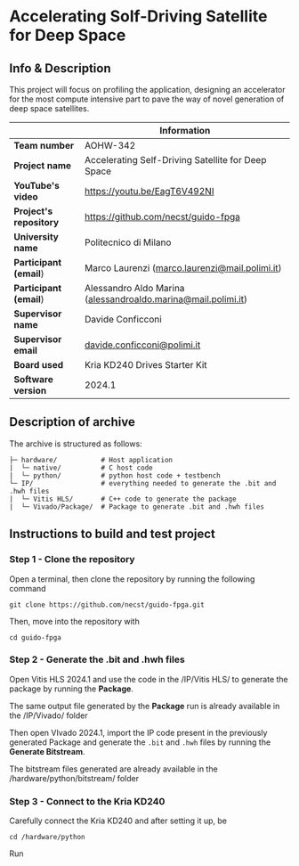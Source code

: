 # Accelerating Solf-Driving Satellite for Deep Space

## Info & Description
This project will focus on profiling the application, designing an accelerator for the most compute intensive part to pave the way of novel generation of deep space satellites.  

|| Information |
|----------------------|-----|
| **Team number**          | AOHW-342 |
| **Project name**         | Accelerating Self-Driving Satellite for Deep Space |
| **YouTube's video**      | https://youtu.be/EagT6V492NI |
| **Project's repository** | https://github.com/necst/guido-fpga |
| **University name**      | Politecnico di Milano |
| **Participant (email**)  | Marco Laurenzi (marco.laurenzi@mail.polimi.it) |
| **Participant (email**)  | Alessandro Aldo Marina (alessandroaldo.marina@mail.polimi.it) |
| **Supervisor name**      | Davide Conficconi |
| **Supervisor email**     | davide.conficconi@polimi.it |
| **Board used**           | Kria KD240 Drives Starter Kit |
| **Software version**     | 2024.1 |

## Description of archive
The archive is structured as follows:
```    
├─ hardware/           # Host application
|  └─ native/          # C host code
|  └─ python/          # python host code + testbench
└─ IP/                 # everything needed to generate the .bit and .hwh files
|  └─ Vitis HLS/       # C++ code to generate the package
|  └─ Vivado/Package/  # Package to generate .bit and .hwh files
```
 
## Instructions to build and test project

### Step 1 - Clone the repository
Open a terminal, then clone the repository by running the following command
```shell
git clone https://github.com/necst/guido-fpga.git
```
Then, move into the repository with 
```shell
cd guido-fpga
```

### Step 2 - Generate the .bit and .hwh files
Open Vitis HLS 2024.1 and use the code in the /IP/Vitis HLS/ to generate the package by running the **Package**.

The same output file generated by the **Package** run is already available in the /IP/Vivado/ folder

Then open VIvado 2024.1, import the IP code present in the previously generated Package and generate the `.bit` and `.hwh` files by running the **Generate Bitstream**.

The bitstream files generated are already available in the /hardware/python/bitstream/ folder

### Step 3 - Connect to the Kria KD240
Carefully connect the Kria KD240 and after setting it up, be 
```shell
cd /hardware/python
```


Run

